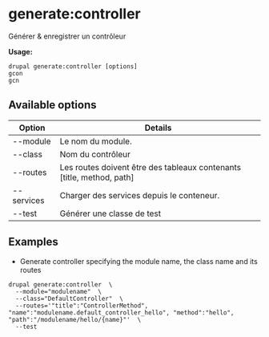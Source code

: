 # generate:controller
Générer & enregistrer un contrôleur

**Usage:**
```
drupal generate:controller [options]
gcon
gcn
```

## Available options
Option | Details
-------|-------------
--module | Le nom du module.
--class | Nom du contrôleur
--routes | Les routes doivent être des tableaux contenants [title, method, path]
--services | Charger des services depuis le conteneur.
--test | Générer une classe de test

## Examples
* Generate controller specifying the module name, the class name and its routes
```
drupal generate:controller  \
  --module="modulename"  \
  --class="DefaultController"  \
  --routes='"title":"ControllerMethod", "name":"modulename.default_controller_hello", "method":"hello", "path":"/modulename/hello/{name}"'  \
  --test
```

